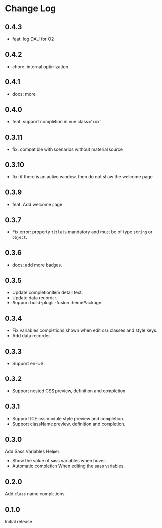 # Change Log

## 0.4.3

- feat: log DAU for O2

## 0.4.2

- chore: internal optimization

## 0.4.1

- docs: more

## 0.4.0

- feat: support completion in vue class='xxx'

## 0.3.11

- fix: compatible with scenarios without material source

## 0.3.10

- fix: if there is an active window, then do not show the welcome page

## 0.3.9

- feat: Add welcome page

## 0.3.7

- Fix error: property `title` is mandatory and must be of type `string` or `object`.

## 0.3.6

- docs: add more badges.

## 0.3.5

- Update completionItem detail text.
- Update data recorder.
- Support build-plugin-fusion themePackage.

## 0.3.4

- Fix variables completions shown when edit css classes and style keys.
- Add data recorder.

## 0.3.3

- Support en-US.

## 0.3.2

- Support nested CSS preview, definition and completion.

## 0.3.1

- Support ICE css module style preview and completion.
- Support className preview, definition and completion.

## 0.3.0

Add Sass Variables Helper:

- Show the value of sass variables when hover.
- Automatic completion When editing the sass variables.

## 0.2.0

Add `class` name completions.

## 0.1.0

Initial release
